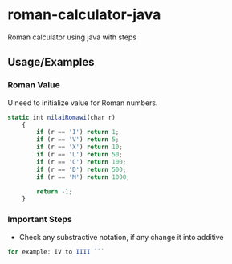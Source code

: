 # roman-calculator-java
Roman calculator using java with steps

## Usage/Examples
### Roman Value
U need to initialize value for Roman numbers.
```javascript
static int nilaiRomawi(char r)
	{
	    if (r == 'I') return 1;
	    if (r == 'V') return 5;
	    if (r == 'X') return 10;
	    if (r == 'L') return 50;
	    if (r == 'C') return 100;
	    if (r == 'D') return 500;
	    if (r == 'M') return 1000;

	    return -1;
	}
```

### Important Steps
- Check any substractive notation, if any change it into additive

```js
for example: IV to IIII ```

